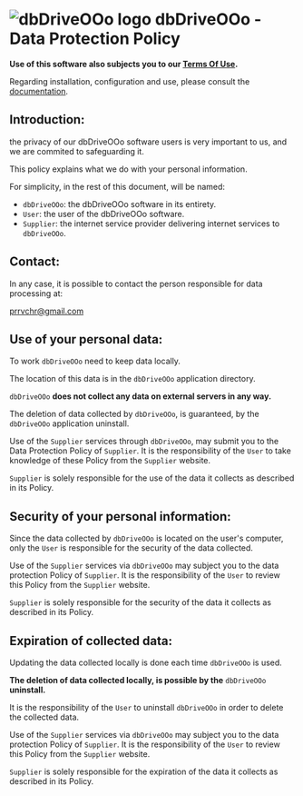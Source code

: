 # ![dbDriveOOo logo](https://prrvchr.github.io/dbDriveOOo/img/dbDriveOOo.png) dbDriveOOo - Data Protection Policy

**Use of this software also subjects you to our [Terms Of Use](https://prrvchr.github.io/dbDriveOOo/source/dbDriveOOo/registration/TermsOfUse_en).**

Regarding installation, configuration and use, please consult the [documentation](https://prrvchr.github.io/dbDriveOOo).

## Introduction:

the privacy of our dbDriveOOo software users is very important to us, and we are commited to safeguarding it.

This policy explains what we do with your personal information.

For simplicity, in the rest of this document, will be named:
- `dbDriveOOo`:  the dbDriveOOo software in its entirety.
- `User`: the user of the dbDriveOOo software.
- `Supplier`: the internet service provider delivering internet services to `dbDriveOOo`.

## Contact:

In any case, it is possible to contact the person responsible for data processing at:

prrvchr@gmail.com

## Use of your personal data:

To work `dbDriveOOo` need to keep data locally.

The location of this data is in the `dbDriveOOo` application directory.

`dbDriveOOo` **does not collect any data on external servers in any way.**

The deletion of data collected by `dbDriveOOo`, is guaranteed, by the `dbDriveOOo` application uninstall.

Use of the `Supplier` services through `dbDriveOOo`, may submit you to the Data Protection Policy of `Supplier`. It is the responsibility of the `User` to take knowledge of these Policy from the `Supplier` website.

`Supplier` is solely responsible for the use of the data it collects as described in its Policy.

## Security of your personal information:

Since the data collected by `dbDriveOOo` is located on the user's computer, only the `User` is responsible for the security of the data collected.

Use of the `Supplier` services via `dbDriveOOo` may subject you to the data protection Policy of `Supplier`. It is the responsibility of the `User` to review this Policy from the `Supplier` website.

`Supplier` is solely responsible for the security of the data it collects as described in its Policy.

## Expiration of collected data:

Updating the data collected locally is done each time `dbDriveOOo` is used.

**The deletion of data collected locally, is possible by the** `dbDriveOOo` **uninstall.**

It is the responsibility of the `User` to uninstall `dbDriveOOo` in order to delete the collected data.

Use of the `Supplier` services via `dbDriveOOo` may subject you to the data protection Policy of `Supplier`. It is the responsibility of the `User` to review this Policy from the `Supplier` website.

`Supplier` is solely responsible for the expiration of the data it collects as described in its Policy.
